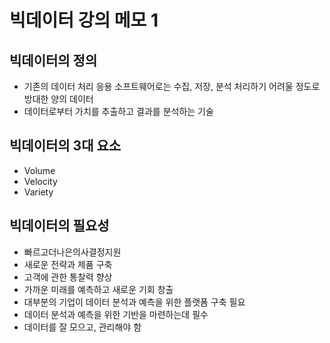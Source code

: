 # 빅데이터 강의 메모 1
## 빅데이터의 정의
- 기존의 데이터 처리 응용 소프트웨어로는 수집, 저장, 분석 처리하기 어려울 정도로 방대한 양의 데이터
- 데이터로부터 가치를 추출하고 결과를 분석하는 기술

## 빅데이터의 3대 요소
- Volume
- Velocity
- Variety

## 빅데이터의 필요성
- 빠르고더나은의사결정지원
- 새로운 전략과 제품 구축
- 고객에 관한 통찰력 향상
- 가까운 미래를 예측하고 새로운 기회 창출
- 대부분의 기업이 데이터 분석과 예측을 위한 플랫폼 구축 필요
- 데이터 분석과 예측을 위한 기반을 마련하는데 필수
- 데이터를 잘 모으고, 관리해야 함